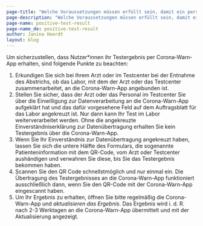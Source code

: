 ```yaml
---
page-title: "Welche Voraussetzungen müssen erfüllt sein, damit ein persönliches Testergebnis erfolgreich per Corona-Warn-App übermittelt werden kann?" 
page-description: "Welche Voraussetzungen müssen erfüllt sein, damit ein persönliches Testergebnis erfolgreich per Corona-Warn-App übermittelt werden kann?" 
page-name: positive-test-result
page-name_de: positive-test-result
author: Janina Hoerdt
layout: blog
---
```


Um sicherzustellen, dass Nutzer*innen ihr Testergebnis per Corona-Warn-App erhalten, sind folgende Punkte zu beachten:  
<!-- overview -->

1.	Erkundigen Sie sich bei Ihrem Arzt oder im Testcenter bei der  Entnahme des Abstrichs, ob das Labor, mit dem der Arzt oder das Testcenter zusammenarbeitet, an die Corona-Warn-App angebunden ist. 
2.	Stellen Sie sicher, dass der Arzt oder das Personal im Testcenter Sie über die Einwilligung zur Datenverarbeitung an die Corona-Warn-App aufgeklärt hat und das dafür vorgesehene Feld auf dem Auftragsblatt für das Labor angekreuzt ist. Nur dann kann Ihr Test im Labor weiterverarbeitet werden. Ohne die angekreuzte Einverständniserklärung zur Datenübertragung erhalten Sie kein Testergebnis über die Corona-Warn-App.
3.	Wenn Sie Ihr Einverständnis zur Datenübertragung angekreuzt haben, lassen Sie sich die untere Hälfte des Formulars, die sogenannte Patienteninformation mit dem QR-Code, vom Arzt oder Testcenter aushändigen und verwahren Sie diese, bis Sie das Testergebnis bekommen haben.
4.	Scannen Sie den QR Code schnellstmöglich und nur einmal ein. Die Übertragung des Testergebnisses an die Corona-Warn-App funktioniert ausschließlich dann, wenn Sie den QR-Code mit der Corona-Warn-App eingescannt haben.
5.	Um Ihr Ergebnis zu erhalten, öffnen Sie bitte regelmäßig die Corona-Warn-App und *aktualisieren das Ergebnis*. Das Ergebnis wird i.&nbsp;d.&nbsp;R. nach 2-3 Werktagen an die Corona-Warn-App übermittelt und mit der Aktualisierung angezeigt.
